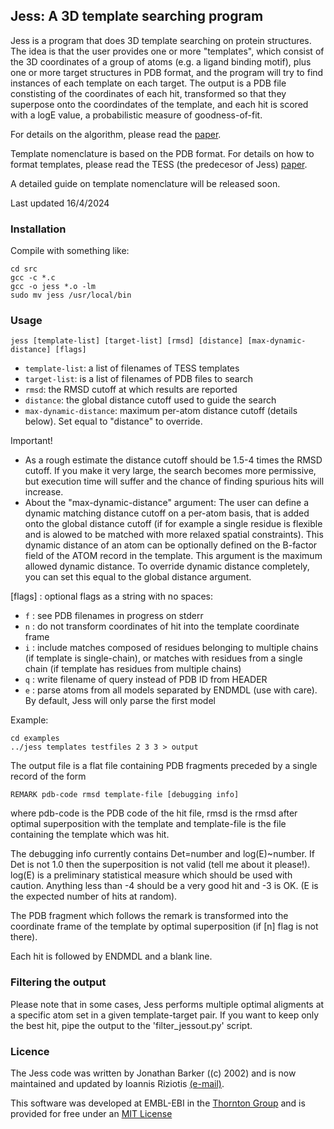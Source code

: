 ## Jess: A 3D template searching program

Jess is a program that does 3D template searching on protein structures. The
idea is that the user provides one or more "templates", which consist of the 3D
coordinates of a group of atoms (e.g. a ligand binding motif), plus one or more
target structures in PDB format, and the program will try to find instances of each 
template on each target. The output is a PDB file constisting of the coordinates of
each hit, transformed so that they superpose onto the coordindates of the template,
and each hit is scored with a logE value, a probabilistic measure of goodness-of-fit.

For details on the algorithm, please read the [paper](10.1093/bioinformatics/btg226).  

Template nomenclature is based on the PDB format. For details on how to format templates,
please read the TESS (the predecesor of Jess) [paper](https://doi.org/10.1002%2Fpro.5560061104).

A detailed guide on template nomenclature will be released soon.

Last updated 16/4/2024

### Installation

Compile with something like:

`cd src`  
`gcc -c *.c`  
`gcc -o jess *.o -lm `  
`sudo mv jess /usr/local/bin`  

### Usage

`jess [template-list] [target-list] [rmsd] [distance] [max-dynamic-distance] [flags]`

* `template-list`: a list of filenames of TESS templates
* `target-list`: is a list of filenames of PDB files to search
* `rmsd`: the RMSD cutoff at which results are reported
* `distance`: the global distance cutoff used to guide the search
* `max-dynamic-distance`: maximum per-atom distance cutoff (details below). Set equal
                          to "distance" to override.

Important!
* As a rough estimate the distance cutoff should be 1.5-4 times
the RMSD cutoff. If you make it very large, the search becomes more
permissive, but execution time will suffer and the chance of finding spurious hits will increase.
* About the "max-dynamic-distance" argument: The user can define a dynamic matching distance cutoff
on a per-atom basis, that is added onto the global distance cutoff (if for example a single residue is flexible 
and is alowed to be matched with more relaxed spatial constraints). This dynamic distance of an atom can 
be optionally defined on the B-factor field of the ATOM record in the template. This argument is
the maximum allowed dynamic distance. To override dynamic distance completely, you can set this equal 
to the global distance argument.

[flags] : optional flags as a string with no spaces:  
* `f` : see PDB filenames in progress on stderr  
* `n` : do not transform coordinates of hit into	the template coordinate frame  
* `i` : include matches composed of residues belonging to
      multiple chains (if template is single-chain), or
	  matches with residues from a single chain
	  (if template has residues from multiple chains)  
* `q` : write filename of query instead of PDB ID from HEADER  
* `e` : parse atoms from all models separated by ENDMDL (use with
	  care). By default, Jess will only parse the first model

Example:

`cd examples`  
`../jess templates testfiles 2 3 3 > output`  

The output file is a flat file containing PDB fragments 
preceded by a single record of the form

`REMARK pdb-code rmsd template-file [debugging info]`

where pdb-code is the PDB code of the hit file, rmsd is 
the rmsd after optimal superposition with the template and
template-file is the file containing the template which 
was hit.

The debugging info currently contains Det=number and
log(E)~number. If Det is not 1.0 then the superposition
is not valid (tell me about it please!). log(E) is a
preliminary statistical measure which should be used
with caution. Anything less than -4 should be a very
good hit and -3 is OK. (E is the expected number of hits
at random).

The PDB fragment which follows the remark is transformed 
into the coordinate frame of the template by optimal
superposition (if [n] flag is not there).

Each hit is followed by ENDMDL and a blank line.

### Filtering the output

Please note that in some cases, Jess performs multiple 
optimal aligments at a specific atom set in a given 
template-target pair. If you want to keep only the best hit,
pipe the output to the 'filter_jessout.py' script.

### Licence

The Jess code was written by Jonathan Barker ((c) 2002) 
and is now maintained and updated by Ioannis Riziotis [(e-mail)](mailto:ioannis.riziotis@crick.ac.uk).

This software was developed at EMBL-EBI in the [Thornton Group](https://www.ebi.ac.uk/research/thornton/)
and is provided for free under an [MIT License](https://choosealicense.com/licenses/mit/)
